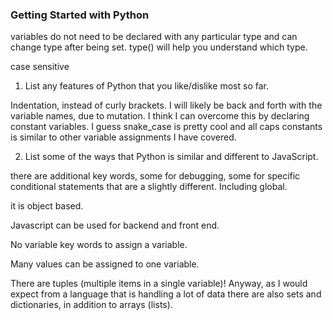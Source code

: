 ### Getting Started with Python

variables do not need to be declared with any particular type and can change type after being set. type() will help you understand which type.

case sensitive 


1. List any features of Python that you like/dislike most so far.

Indentation, instead of curly brackets. I will likely be back and forth with the variable names, due to mutation. I think I can overcome this by declaring constant variables. I guess snake_case is pretty cool and all caps constants is similar to other variable assignments I have covered. 

2. List some of the ways that Python is similar and different to JavaScript.

there are additional key words, some for debugging, some for specific conditional statements that are a slightly different. Including global.

it is object based. 

Javascript can be used for backend and front end.

No variable key words to assign a variable.

Many values can be assigned to one variable.

There are tuples (multiple items in a single variable)! Anyway, as I would expect from a language that is handling a lot of data there are also sets and dictionaries, in addition to arrays (lists).



